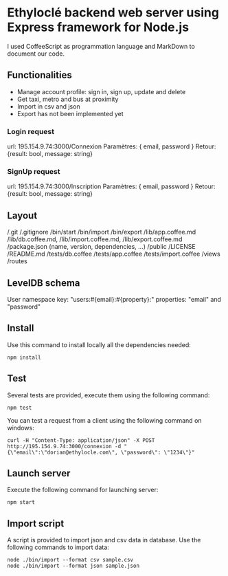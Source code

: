 # Ethyloclé backend web server using Express framework for Node.js

I used CoffeeScript as programmation language and MarkDown to document our code.

## Functionalities
* Manage account profile: sign in, sign up, update and delete
* Get taxi, metro and bus at proximity
* Import in csv and json
* Export has not been implemented yet

### Login request
url: 195.154.9.74:3000/Connexion
Paramètres: { email, password }
Retour: {result: bool, message: string}

### SignUp request
url: 195.154.9.74:3000/Inscription
Paramètres: { email, password }
Retour: {result: bool, message: string}

## Layout

/.git /.gitignore /bin/start /bin/import /bin/export /lib/app.coffee.md /lib/db.coffee.md, /lib/import.coffee.md, /lib/export.coffee.md /package.json (name, version, dependencies, ...) /public /LICENSE /README.md /tests/db.coffee /tests/app.coffee /tests/import.coffee /views /routes

## LevelDB schema
User namespace key: "users:#{email}:#{property}:" properties: "email" and "password"

## Install
Use this command to install locally all the dependencies needed:
```
npm install
```

## Test
Several tests are provided, execute them using the following command:
```
npm test
```
You can test a request from a client using the following command on windows:
```
curl -H "Content-Type: application/json" -X POST http://195.154.9.74:3000/connexion -d "{\"email\":\"dorian@ethylocle.com\", \"password\": \"1234\"}"
```

## Launch server
Execute the following command for launching server:
```
npm start
```

## Import script
A script is provided to import json and csv data in database. Use the following commands to import data:

```
node ./bin/import --format csv sample.csv
node ./bin/import --format json sample.json
```
